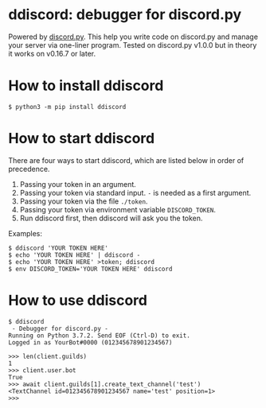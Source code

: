 # ddiscord: debugger for discord.py

Powered by [discord.py](https://github.com/Rapptz/discord.py).
This help you write code on discord.py and manage your server via one-liner program.
Tested on discord.py v1.0.0 but in theory it works on v0.16.7 or later.

# How to install ddiscord
    $ python3 -m pip install ddiscord

# How to start ddiscord
There are four ways to start ddiscord, which are listed below in order of precedence.

1. Passing your token in an argument.
2. Passing your token via standard input. `-` is needed as a first argument.
3. Passing your token via the file `./token`.
4. Passing your token via environment variable `DISCORD_TOKEN`.
5. Run ddiscord first, then ddiscord will ask you the token.

Examples:

    $ ddiscord 'YOUR TOKEN HERE'
    $ echo 'YOUR TOKEN HERE' | ddiscord -
    $ echo 'YOUR TOKEN HERE' >token; ddiscord
    $ env DISCORD_TOKEN='YOUR TOKEN HERE' ddiscord

# How to use ddiscord
    $ ddiscord
     - Debugger for discord.py -
    Running on Python 3.7.2. Send EOF (Ctrl-D) to exit.
    Logged in as YourBot#0000 (012345678901234567)
    
    >>> len(client.guilds)
    1
    >>> client.user.bot
    True
    >>> await client.guilds[1].create_text_channel('test')
    <TextChannel id=012345678901234567 name='test' position=1>
    >>>


